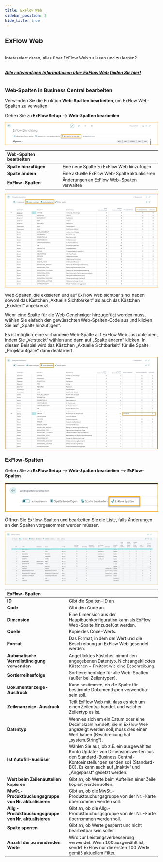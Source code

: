 ```yaml
---
title: ExFlow Web 
sidebar_position: 2
hide_title: true
---
```


## ExFlow Web

<br/>
Interessiert daran, alles über ExFlow Web zu lesen und zu lernen? <br/> <br/>  

[***Alle notwendigen Informationen über ExFlow Web finden Sie hier!***](https://docs.exflow.cloud/web) <br/><br/> 

### Web-Spalten in Business Central bearbeiten
Verwenden Sie die Funktion **Web-Spalten bearbeiten**, um ExFlow Web-Spalten zu verwalten. <br/>

Gehen Sie zu **ExFlow Setup --> Web-Spalten bearbeiten** 

![ExFlow Setup](../../images/exflow-setup-edit-web-columns.png) 

|Web-Spalten bearbeiten||
|:-|:-|
|**Spalte hinzufügen**| Eine neue Spalte zu ExFlow Web hinzufügen
|**Spalte ändern**| Eine aktuelle ExFlow Web-Spalte aktualisieren
|**ExFlow-Spalten**| Änderungen an ExFlow Web-Spalten verwalten

![ExFlow Setup](../../images/exflow-setup-edit-web-columns-001.png)

Web-Spalten, die existieren und auf ExFlow Web sichtbar sind, haben sowohl das Kästchen „Aktuelle Sichtbarkeit“ als auch das Kästchen „Existiert“ angekreuzt.

Wenn eine Spalte für die Web-Genehmiger hinzugefügt werden muss, wählen Sie einfach den gewünschten Web-Spalten-Code aus und klicken Sie auf „Spalte hinzufügen“.

Es ist möglich, eine vorhandene Web-Spalte auf ExFlow Web auszublenden, indem Sie „Versteckt“ wählen und dann auf „Spalte ändern“ klicken. In diesem Beispiel wird das Kästchen „Aktuelle Sichtbarkeit“ für die Spalte „Projektaufgabe“ dann deaktiviert.

![ExFlow Setup](../../images/exflow-setup-edit-web-columns-002.png)

### ExFlow-Spalten

Gehen Sie zu **ExFlow Setup --> Web-Spalten bearbeiten --> ExFlow-Spalten** 

![ExFlow Setup](../../images/exflow-setup-exflow-columns-001.png)

Öffnen Sie ExFlow-Spalten und bearbeiten Sie die Liste, falls Änderungen an den Spalten vorgenommen werden müssen.

![ExFlow Setup](../../images/exflow-setup-exflow-columns-002.png)

|ExFlow-Spalten||
|:-|:-|
|**ID**| Gibt die Spalten-ID an.
|**Code**| Gibt den Code an.
|**Dimension**| Eine Dimension aus der Hauptbuchkonfiguration kann als ExFlow Web-Spalte hinzugefügt werden.
|**Quelle**| Kopie des Code-Werts.
|**Format** |Das Format, in dem der Wert und die Beschreibung an ExFlow Web gesendet werden.
|**Automatische Vervollständigung verwenden**| Angeklicktes Kästchen nimmt den angegebenen Datentyp. Nicht angeklicktes Kästchen = Freitext wie eine Beschreibung.
|**Sortierreihenfolge**| Sortierreihenfolge für alle Web-Spalten (außer bei Zeilentypen).
|**Dokumentanzeige-Ausdruck**| Kann bestimmen, ob die Spalte für bestimmte Dokumenttypen verwendbar sein soll.
|**Zeilenanzeige-Ausdruck**| Teilt ExFlow Web mit, dass es sich um einen Zeilentyp handelt und welcher Zeilentyp es ist.
|**Datentyp**| Wenn es sich um ein Datum oder eine Dezimalzahl handelt, die in ExFlow Web angezeigt werden soll, muss dies einen Wert haben (Beschreibung hat „system.String“).
|**Ist Autofill-Auslöser**| Wählen Sie aus, ob z.B. ein ausgewähltes Konto Updates von Dimensionswerten aus den Standard-Business Central-Kontoeinstellungen senden soll (Standard-BC). Es kann auch auf „Inaktiv“ und „Angepasst“ gesetzt werden.
|**Wert beim Zeilenaufteilen kopieren**| Gibt an, ob Werte beim Aufteilen einer Zeile kopiert werden sollen.
|**MwSt.-Produktbuchungsgruppe von Nr. aktualisieren**| Gibt an, ob die MwSt.-Produktbuchungsgruppe von der Nr.-Karte übernommen werden soll.
|**Allg.-Produktbuchungsgruppe von Nr. aktualisieren**| Gibt an, ob die Allg.-Produktbuchungsgruppe von der Nr.-Karte übernommen werden soll.
|**Spalte sperren**| Gibt an, ob Werte gesperrt und nicht bearbeitbar sein sollen.
|**Anzahl der zu sendenden Werte**| Wird zur Leistungsverbesserung verwendet. Wenn 100 ausgewählt ist, sendet ExFlow nur die ersten 100 Werte gemäß aktuellem Filter.

